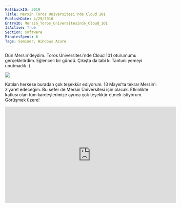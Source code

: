 ```yaml
---
FallbackID: 3019
Title: Mersin Toros Üniversitesi'nde Cloud 101
PublishDate: 4/29/2016
EntryID: Mersin_Toros_Universitesinde_Cloud_101
IsActive: True
Section: software
MinutesSpent: 6
Tags: Seminer, Windows Azure
---
```

Dün Mersin'deydim. Toros Üniversitesi'nde Cloud 101 oturumumu gerçekletirdim. Eğlenceli bir gündü. Çıkışta da tabi ki Tantuni yemeyi unutmadık :) ![](http://blob.daron.yondem.com/assets/3019/mersin-toros-universitesi.jpg)Katılan herkese buradan çok teşekkür ediyorum. 13 Mayıs'ta tekrar Mersin'i ziyaret edeceğim. Bu sefer de Mersin Üniversitesi için olacak. Etkinlikte katkısı olan tüm kardeşlerimize ayrıca çok teşekkür etmek istiyorum. Görüşmek üzere!<iframe width="560" height="315" src="https://www.youtube.com/embed/-0at9kiYmc8" frameborder="0" allowfullscreen></iframe>
